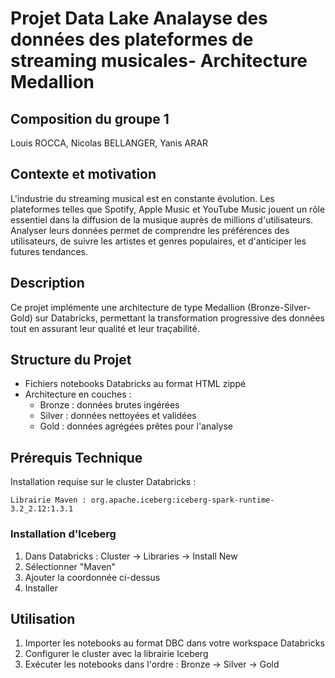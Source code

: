 # Projet Data Lake Analayse des données des plateformes de streaming musicales- Architecture Medallion

## Composition du groupe 1 
Louis ROCCA, Nicolas BELLANGER, Yanis ARAR

## Contexte et motivation
L'industrie du streaming musical est en constante évolution. Les plateformes telles que Spotify, Apple Music et YouTube Music jouent un rôle essentiel dans la diffusion de la musique auprès de millions d'utilisateurs. Analyser leurs données permet de comprendre les préférences des utilisateurs, de suivre les artistes et genres populaires, et d'anticiper les futures tendances.

## Description

Ce projet implémente une architecture de type Medallion (Bronze-Silver-Gold) sur Databricks, permettant la transformation progressive des données tout en assurant leur qualité et leur traçabilité.

## Structure du Projet

- Fichiers notebooks Databricks au format HTML zippé
- Architecture en couches :
  - Bronze : données brutes ingérées
  - Silver : données nettoyées et validées
  - Gold : données agrégées prêtes pour l'analyse

## Prérequis Technique

Installation requise sur le cluster Databricks :

```
Librairie Maven : org.apache.iceberg:iceberg-spark-runtime-3.2_2.12:1.3.1
```

### Installation d'Iceberg

1. Dans Databricks : Cluster → Libraries → Install New
2. Sélectionner "Maven"
3. Ajouter la coordonnée ci-dessus
4. Installer

## Utilisation

1. Importer les notebooks au format DBC dans votre workspace Databricks
2. Configurer le cluster avec la librairie Iceberg
3. Exécuter les notebooks dans l'ordre : Bronze → Silver → Gold
